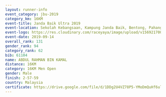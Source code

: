 ```yaml
---
layout: runner-info 
event_category: jbu-2019 
category_km: 16KM 
event-title: Janda Baik Ultra 2019
event-location: Sekolah Kebangsaan, Kampung Janda Baik, Bentong, Pahang, Malaysia 
event-logo: https://res.cloudinary.com/raceyaya/image/upload/v1569217009/logo/janda-baik_vch1pc.jpg 
event-date: 2019-09-14 
overall_rank: 131
gender_rank: 94
category_rank: 62
bib: 61104
name: ABDUL RAHMAN BIN KAMAL
distance: 16KM
category: 16KM Men Open
gender: Male
finish: 2-57-59
country: Malaysia
certificate: https://drive.google.com/file/d/1DDg2U4VZ78P5-YMoDmQuHf6ulQMea3an/view?usp=sharing
---
```

